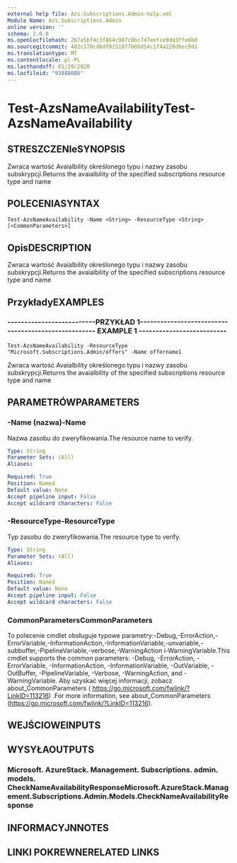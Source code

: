 ```yaml
---
external help file: Azs.Subscriptions.Admin-help.xml
Module Name: Azs.Subscriptions.Admin
online version: ''
schema: 2.0.0
ms.openlocfilehash: 267a5bf4c3f864c987c0bc747eefce9dd3ffe6b0
ms.sourcegitcommit: 4d2c178cd6df9151877b08d54c1f4a228dbec9d1
ms.translationtype: MT
ms.contentlocale: pl-PL
ms.lasthandoff: 01/29/2020
ms.locfileid: "93888086"
---
```

# <span data-ttu-id="6cdf4-101">Test-AzsNameAvailability</span><span class="sxs-lookup"><span data-stu-id="6cdf4-101">Test-AzsNameAvailability</span></span>

## <span data-ttu-id="6cdf4-102">STRESZCZENIe</span><span class="sxs-lookup"><span data-stu-id="6cdf4-102">SYNOPSIS</span></span>
<span data-ttu-id="6cdf4-103">Zwraca wartość Avaialbility określonego typu i nazwy zasobu subskrypcji.</span><span class="sxs-lookup"><span data-stu-id="6cdf4-103">Returns the avaialbility of the specified subscriptions resource type and name</span></span>

## <span data-ttu-id="6cdf4-104">POLECENIA</span><span class="sxs-lookup"><span data-stu-id="6cdf4-104">SYNTAX</span></span>

```
Test-AzsNameAvailability -Name <String> -ResourceType <String> [<CommonParameters>]
```

## <span data-ttu-id="6cdf4-105">Opis</span><span class="sxs-lookup"><span data-stu-id="6cdf4-105">DESCRIPTION</span></span>
<span data-ttu-id="6cdf4-106">Zwraca wartość Avaialbility określonego typu i nazwy zasobu subskrypcji.</span><span class="sxs-lookup"><span data-stu-id="6cdf4-106">Returns the avaialbility of the specified subscriptions resource type and name</span></span>

## <span data-ttu-id="6cdf4-107">Przykłady</span><span class="sxs-lookup"><span data-stu-id="6cdf4-107">EXAMPLES</span></span>

### <span data-ttu-id="6cdf4-108">--------------------------PRZYKŁAD 1--------------------------</span><span class="sxs-lookup"><span data-stu-id="6cdf4-108">-------------------------- EXAMPLE 1 --------------------------</span></span>
```
Test-AzsNameAvailability -ResourceType "Microsoft.Subscriptions.Admin/offers" -Name offername1
```

<span data-ttu-id="6cdf4-109">Zwraca wartość Avaialbility określonego typu i nazwy zasobu subskrypcji.</span><span class="sxs-lookup"><span data-stu-id="6cdf4-109">Returns the avaialbility of the specified subscriptions resource type and name</span></span>

## <span data-ttu-id="6cdf4-110">PARAMETRÓW</span><span class="sxs-lookup"><span data-stu-id="6cdf4-110">PARAMETERS</span></span>

### <span data-ttu-id="6cdf4-111">-Name (nazwa)</span><span class="sxs-lookup"><span data-stu-id="6cdf4-111">-Name</span></span>
<span data-ttu-id="6cdf4-112">Nazwa zasobu do zweryfikowania.</span><span class="sxs-lookup"><span data-stu-id="6cdf4-112">The resource name to verify.</span></span>

```yaml
Type: String
Parameter Sets: (All)
Aliases: 

Required: True
Position: Named
Default value: None
Accept pipeline input: False
Accept wildcard characters: False
```

### <span data-ttu-id="6cdf4-113">-ResourceType</span><span class="sxs-lookup"><span data-stu-id="6cdf4-113">-ResourceType</span></span>
<span data-ttu-id="6cdf4-114">Typ zasobu do zweryfikowania.</span><span class="sxs-lookup"><span data-stu-id="6cdf4-114">The resource type to verify.</span></span>

```yaml
Type: String
Parameter Sets: (All)
Aliases: 

Required: True
Position: Named
Default value: None
Accept pipeline input: False
Accept wildcard characters: False
```

### <span data-ttu-id="6cdf4-115">CommonParameters</span><span class="sxs-lookup"><span data-stu-id="6cdf4-115">CommonParameters</span></span>
<span data-ttu-id="6cdf4-116">To polecenie cmdlet obsługuje typowe parametry:-Debug,-ErrorAction,-ErrorVariable,-InformationAction,-InformationVariable,-unvariable,-subbuffer,-PipelineVariable,-verbose,-WarningAction i-WarningVariable.</span><span class="sxs-lookup"><span data-stu-id="6cdf4-116">This cmdlet supports the common parameters: -Debug, -ErrorAction, -ErrorVariable, -InformationAction, -InformationVariable, -OutVariable, -OutBuffer, -PipelineVariable, -Verbose, -WarningAction, and -WarningVariable.</span></span> <span data-ttu-id="6cdf4-117">Aby uzyskać więcej informacji, zobacz about_CommonParameters ( https://go.microsoft.com/fwlink/?LinkID=113216) .</span><span class="sxs-lookup"><span data-stu-id="6cdf4-117">For more information, see about_CommonParameters (https://go.microsoft.com/fwlink/?LinkID=113216).</span></span>

## <span data-ttu-id="6cdf4-118">WEJŚCIOWE</span><span class="sxs-lookup"><span data-stu-id="6cdf4-118">INPUTS</span></span>

## <span data-ttu-id="6cdf4-119">WYSYŁA</span><span class="sxs-lookup"><span data-stu-id="6cdf4-119">OUTPUTS</span></span>

### <span data-ttu-id="6cdf4-120">Microsoft. AzureStack. Management. Subscriptions. admin. models. CheckNameAvailabilityResponse</span><span class="sxs-lookup"><span data-stu-id="6cdf4-120">Microsoft.AzureStack.Management.Subscriptions.Admin.Models.CheckNameAvailabilityResponse</span></span>

## <span data-ttu-id="6cdf4-121">INFORMACYJN</span><span class="sxs-lookup"><span data-stu-id="6cdf4-121">NOTES</span></span>

## <span data-ttu-id="6cdf4-122">LINKI POKREWNE</span><span class="sxs-lookup"><span data-stu-id="6cdf4-122">RELATED LINKS</span></span>

